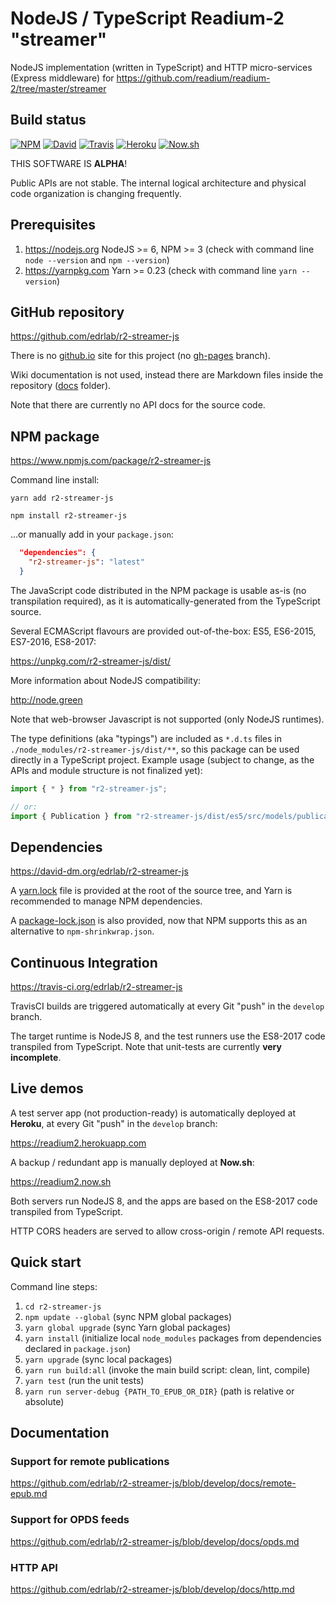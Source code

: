 # NodeJS / TypeScript Readium-2 "streamer"

NodeJS implementation (written in TypeScript) and HTTP micro-services (Express middleware) for https://github.com/readium/readium-2/tree/master/streamer

## Build status

[![NPM](https://img.shields.io/npm/v/r2-streamer-js.svg)](https://www.npmjs.com/package/r2-streamer-js) [![David](https://david-dm.org/edrlab/r2-streamer-js/status.svg)](https://david-dm.org/edrlab/r2-streamer-js) [![Travis](https://travis-ci.org/edrlab/r2-streamer-js.svg?branch=develop)](https://travis-ci.org/edrlab/r2-streamer-js) [![Heroku](https://img.shields.io/badge/app-Heroku-blue.svg)](https://readium2.herokuapp.com) [![Now.sh](https://img.shields.io/badge/app-Now.sh-lightgrey.svg)](https://readium2.now.sh)

THIS SOFTWARE IS **ALPHA**!

Public APIs are not stable. The internal logical architecture and physical code organization is changing frequently.

## Prerequisites

1) https://nodejs.org NodeJS >= 6, NPM >= 3 (check with command line `node --version` and `npm --version`)
2) https://yarnpkg.com Yarn >= 0.23 (check with command line `yarn --version`)

## GitHub repository

https://github.com/edrlab/r2-streamer-js

There is no [github.io](https://edrlab.github.io/r2-streamer-js) site for this project (no [gh-pages](https://github.com/edrlab/r2-streamer-js/tree/gh-pages) branch).

Wiki documentation is not used, instead there are Markdown files inside the repository ([docs](https://github.com/edrlab/r2-streamer-js/tree/develop/docs) folder).

Note that there are currently no API docs for the source code.

## NPM package

https://www.npmjs.com/package/r2-streamer-js

Command line install:

`yarn add r2-streamer-js`

`npm install r2-streamer-js`

...or manually add in your `package.json`:
```json
  "dependencies": {
    "r2-streamer-js": "latest"
  }
```

The JavaScript code distributed in the NPM package is usable as-is (no transpilation required), as it is automatically-generated from the TypeScript source.

Several ECMAScript flavours are provided out-of-the-box: ES5, ES6-2015, ES7-2016, ES8-2017:

https://unpkg.com/r2-streamer-js/dist/

More information about NodeJS compatibility:

http://node.green

Note that web-browser Javascript is not supported (only NodeJS runtimes).

 The type definitions (aka "typings") are included as `*.d.ts` files in `./node_modules/r2-streamer-js/dist/**`, so this package can be used directly in a TypeScript project. Example usage (subject to change, as the APIs and module structure is not finalized yet):

```javascript
import { * } from "r2-streamer-js";

// or:
import { Publication } from "r2-streamer-js/dist/es5/src/models/publication";
```

## Dependencies

https://david-dm.org/edrlab/r2-streamer-js

A [yarn.lock](https://github.com/edrlab/r2-streamer-js/blob/develop/yarn.lock) file is provided at the root of the source tree, and Yarn is recommended to manage NPM dependencies.

A [package-lock.json](https://github.com/edrlab/r2-streamer-js/blob/develop/package-lock.json) is also provided, now that NPM supports this as an alternative to `npm-shrinkwrap.json`.

## Continuous Integration

https://travis-ci.org/edrlab/r2-streamer-js

TravisCI builds are triggered automatically at every Git "push" in the `develop` branch.

The target runtime is NodeJS 8, and the test runners use the ES8-2017 code transpiled from TypeScript. Note that unit-tests are currently **very incomplete**.

## Live demos

A test server app (not production-ready) is automatically deployed at **Heroku**, at every Git "push" in the `develop` branch:

https://readium2.herokuapp.com

A backup / redundant app is manually deployed at **Now.sh**:

https://readium2.now.sh

Both servers run NodeJS 8, and the apps are based on the ES8-2017 code transpiled from TypeScript.

HTTP CORS headers are served to allow cross-origin / remote API requests.

## Quick start

Command line steps:

1) `cd r2-streamer-js`
2) `npm update --global` (sync NPM global packages)
3) `yarn global upgrade` (sync Yarn global packages)
4) `yarn install` (initialize local `node_modules` packages from dependencies declared in `package.json`)
5) `yarn upgrade` (sync local packages)
6) `yarn run build:all` (invoke the main build script: clean, lint, compile)
7) `yarn test` (run the unit tests)
8) `yarn run server-debug {PATH_TO_EPUB_OR_DIR}` (path is relative or absolute)

## Documentation

### Support for remote publications

https://github.com/edrlab/r2-streamer-js/blob/develop/docs/remote-epub.md

### Support for OPDS feeds

https://github.com/edrlab/r2-streamer-js/blob/develop/docs/opds.md

### HTTP API

https://github.com/edrlab/r2-streamer-js/blob/develop/docs/http.md
